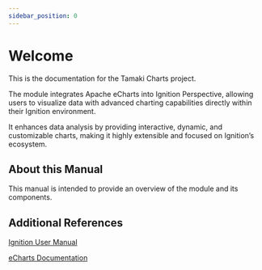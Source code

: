 ```yaml
---
sidebar_position: 0
---
```


# Welcome

This is the documentation for the Tamaki Charts project.

The module integrates Apache eCharts into Ignition Perspective, allowing users to visualize data with advanced charting capabilities directly within their Ignition environment.

It enhances data analysis by providing interactive, dynamic, and customizable charts, making it highly extensible and focused on Ignition’s ecosystem.

## About this Manual

This manual is intended to provide an overview of the module and its components.

## Additional References

[Ignition User Manual](https://docs.inductiveautomation.com/)

[eCharts Documentation](https://echarts.apache.org)